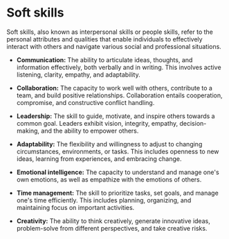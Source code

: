 # Soft skills

Soft skills, also known as interpersonal skills or people skills, refer to the personal attributes and qualities that enable individuals to effectively interact with others and navigate various social and professional situations.

* **Communication:** The ability to articulate ideas, thoughts, and information effectively, both verbally and in writing. This involves active listening, clarity, empathy, and adaptability.

* **Collaboration:** The capacity to work well with others, contribute to a team, and build positive relationships. Collaboration entails cooperation, compromise, and constructive conflict handling.

* **Leadership:** The skill to guide, motivate, and inspire others towards a common goal. Leaders exhibit vision, integrity, empathy, decision-making, and the ability to empower others.

* **Adaptability:** The flexibility and willingness to adjust to changing circumstances, environments, or tasks. This includes openness to new ideas, learning from experiences, and embracing change.

* **Emotional intelligence:** The capacity to understand and manage one's own emotions, as well as empathize with the emotions of others.

* **Time management:** The skill to prioritize tasks, set goals, and manage one's time efficiently. This includes planning, organizing, and maintaining focus on important activities.

* **Creativity:** The ability to think creatively, generate innovative ideas, problem-solve from different perspectives, and take creative risks.
